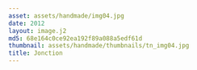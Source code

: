 ```yaml
---
asset: assets/handmade/img04.jpg
date: 2012
layout: image.j2
md5: 68e164c0ce92ea192f89a088a5edf61d
thumbnail: assets/handmade/thumbnails/tn_img04.jpg
title: Jonction
---
```


